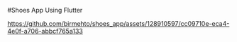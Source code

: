 #Shoes App Using Flutter


https://github.com/birmehto/shoes_app/assets/128910597/cc09710e-eca4-4e0f-a706-abbcf765a133

